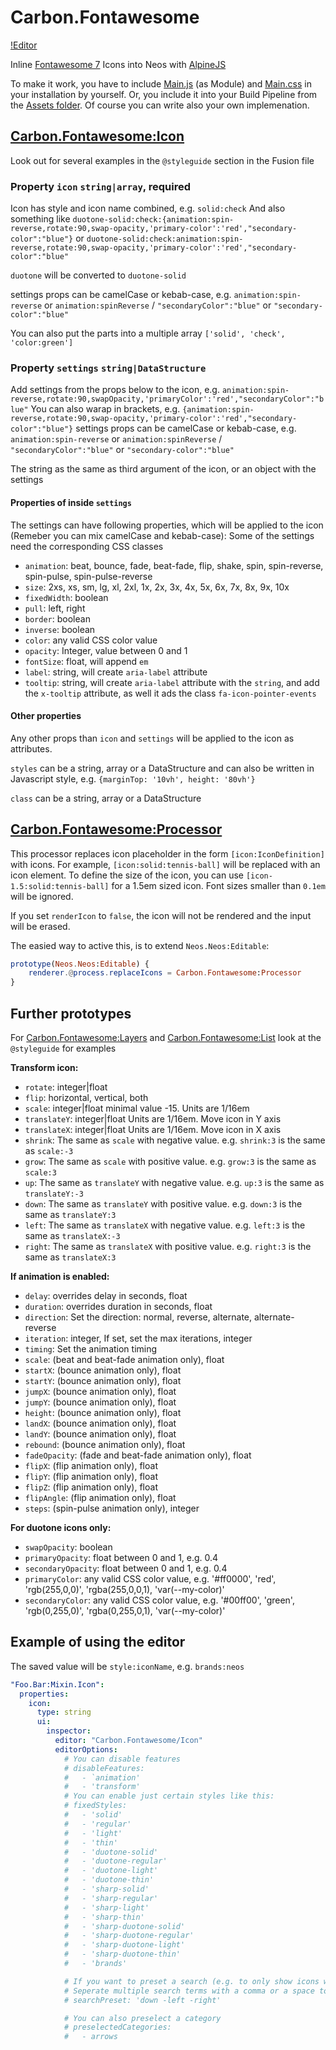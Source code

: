 # Carbon.Fontawesome

[!Editor]

Inline [Fontawesome 7] Icons into Neos with [AlpineJS]

To make it work, you have to include [Main.js] (as Module) and [Main.css] in your installation by yourself. Or, you
include it into your Build Pipeline from the [Assets folder]. Of course you can write also your own implemenation.

## [Carbon.Fontawesome:Icon]

Look out for several examples in the `@styleguide` section in the Fusion file

### Property `icon` `string|array`, required

Icon has style and icon name combined, e.g. `solid:check`
And also something like `duotone-solid:check:{animation:spin-reverse,rotate:90,swap-opacity,'primary-color':'red',"secondary-color":"blue"}`
or `duotone-solid:check:animation:spin-reverse,rotate:90,swap-opacity,'primary-color':'red',"secondary-color":"blue"`

`duotone` will be converted to `duotone-solid`

settings props can be camelCase or kebab-case, e.g. `animation:spin-reverse` or `animation:spinReverse` / `"secondaryColor":"blue"` or `"secondary-color":"blue"`

You can also put the parts into a multiple array `['solid', 'check', 'color:green']`

### Property `settings` `string|DataStructure`

Add settings from the props below to the icon, e.g. `animation:spin-reverse,rotate:90,swapOpacity,'primaryColor':'red',"secondaryColor":"blue"`
You can also warap in brackets, e.g. `{animation:spin-reverse,rotate:90,swap-opacity,'primary-color':'red',"secondary-color":"blue"}`
settings props can be camelCase or kebab-case, e.g. `animation:spin-reverse` or `animation:spinReverse` / `"secondaryColor":"blue"` or `"secondary-color":"blue"`

The string as the same as third argument of the icon, or an object with the settings

#### Properties of inside `settings`

The settings can have following properties, which will be applied to the icon (Remeber you can mix camelCase and kebab-case):
Some of the settings need the corresponding CSS classes

- `animation`: beat, bounce, fade, beat-fade, flip, shake, spin, spin-reverse, spin-pulse, spin-pulse-reverse
- `size`: 2xs, xs, sm, lg, xl, 2xl, 1x, 2x, 3x, 4x, 5x, 6x, 7x, 8x, 9x, 10x
- `fixedWidth`: boolean
- `pull`: left, right
- `border`: boolean
- `inverse`: boolean
- `color`: any valid CSS color value
- `opacity`: Integer, value between 0 and 1
- `fontSize`: float, will append `em`
- `label`: string, will create `aria-label` attribute
- `tooltip`: string, will create `aria-label` attribute with the `string`, and add the `x-tooltip` attribute, as well it ads the class `fa-icon-pointer-events`

#### Other properties

Any other props than `icon` and `settings` will be applied to the icon as attributes.

`styles` can be a string, array or a DataStructure and can also be written in Javascript style, e.g. `{marginTop: '10vh', height: '80vh'}`

`class` can be a string, array or a DataStructure

## [Carbon.Fontawesome:Processor]

This processor replaces icon placeholder in the form `[icon:IconDefinition]` with icons. For example,
`[icon:solid:tennis-ball]` will be replaced with an icon element. To define the size of the icon, you can use
`[icon-1.5:solid:tennis-ball]` for a 1.5em sized icon. Font sizes smaller than `0.1em` will be ignored.

If you set `renderIcon` to `false`, the icon will not be rendered and the input will be erased.

The easied way to active this, is to extend `Neos.Neos:Editable`:

```elm
prototype(Neos.Neos:Editable) {
    renderer.@process.replaceIcons = Carbon.Fontawesome:Processor
}
```

## Further prototypes

For [Carbon.Fontawesome:Layers] and [Carbon.Fontawesome:List] look at the `@styleguide` for examples

**Transform icon:**

- `rotate`: integer|float
- `flip`: horizontal, vertical, both
- `scale`: integer|float minimal value -15. Units are 1/16em
- `translateY`: integer|float Units are 1/16em. Move icon in Y axis
- `translateX`: integer|float Units are 1/16em. Move icon in X axis
- `shrink`: The same as `scale` with negative value. e.g. `shrink:3` is the same as `scale:-3`
- `grow`: The same as `scale` with positive value. e.g. `grow:3` is the same as `scale:3`
- `up`: The same as `translateY` with negative value. e.g. `up:3` is the same as `translateY:-3`
- `down`: The same as `translateY` with positive value. e.g. `down:3` is the same as `translateY:3`
- `left`: The same as `translateX` with negative value. e.g. `left:3` is the same as `translateX:-3`
- `right`: The same as `translateX` with positive value. e.g. `right:3` is the same as `translateX:3`

**If animation is enabled:**

- `delay`: overrides delay in seconds, float
- `duration`: overrides duration in seconds, float
- `direction`: Set the direction: normal, reverse, alternate, alternate-reverse
- `iteration`: integer, If set, set the max iterations, integer
- `timing`: Set the animation timing
- `scale`: (beat and beat-fade animation only), float
- `startX`: (bounce animation only), float
- `startY`: (bounce animation only), float
- `jumpX`: (bounce animation only), float
- `jumpY`: (bounce animation only), float
- `height`: (bounce animation only), float
- `landX`: (bounce animation only), float
- `landY`: (bounce animation only), float
- `rebound`: (bounce animation only), float
- `fadeOpacity`: (fade and beat-fade animation only), float
- `flipX`: (flip animation only), float
- `flipY`: (flip animation only), float
- `flipZ`: (flip animation only), float
- `flipAngle`: (flip animation only), float
- `steps`: (spin-pulse animation only), integer

**For duotone icons only:**

- `swapOpacity`: boolean
- `primaryOpacity`: float between 0 and 1, e.g. 0.4
- `secondaryOpacity`: float between 0 and 1, e.g. 0.4
- `primaryColor`: any valid CSS color value, e.g. '#ff0000', 'red', 'rgb(255,0,0)', 'rgba(255,0,0,1), 'var(--my-color)'
- `secondaryColor`: any valid CSS color value, e.g. '#00ff00', 'green', 'rgb(0,255,0)', 'rgba(0,255,0,1), 'var(--my-color)'

## Example of using the editor

The saved value will be `style:iconName`, e.g. `brands:neos`

```yaml
"Foo.Bar:Mixin.Icon":
  properties:
    icon:
      type: string
      ui:
        inspector:
          editor: "Carbon.Fontawesome/Icon"
          editorOptions:
            # You can disable features
            # disableFeatures:
            #   - `animation'
            #   - 'transform'
            # You can enable just certain styles like this:
            # fixedStyles:
            #   - 'solid'
            #   - 'regular'
            #   - 'light'
            #   - 'thin'
            #   - 'duotone-solid'
            #   - 'duotone-regular'
            #   - 'duotone-light'
            #   - 'duotone-thin'
            #   - 'sharp-solid'
            #   - 'sharp-regular'
            #   - 'sharp-light'
            #   - 'sharp-thin'
            #   - 'sharp-duotone-solid'
            #   - 'sharp-duotone-regular'
            #   - 'sharp-duotone-light'
            #   - 'sharp-duotone-thin'
            #   - 'brands'

            # If you want to preset a search (e.g. to only show icons who match the term "down"), you can do it like this:
            # Seperate multiple search terms with a comma or a space to search for multiple terms at once.
            # searchPreset: 'down -left -right'

            # You can also preselect a category
            # preselectedCategories:
            #   - arrows
```

[!editor]: https://github.com/user-attachments/assets/42309040-41b5-4c97-adbe-175a05f5b86f
[fontawesome 7]: https://fontawesome.com/icons
[alpinejs]: http://alpinejs.dev
[main.js]: Resources/Public/Modules/Main.js
[main.css]: Resources/Public/Styles/Main.css
[assets folder]: Resources/Private/Assets
[carbon.fontawesome:icon]: Resources/Private/Fusion/Component/Icon.fusion
[carbon.fontawesome:layers]: Resources/Private/Fusion/Component/Layers/Layers.fusion
[carbon.fontawesome:list]: Resources/Private/Fusion/Component/List.fusion
[carbon.fontawesome:processor]: Resources/Private/Fusion/Component/Processor.fusion
